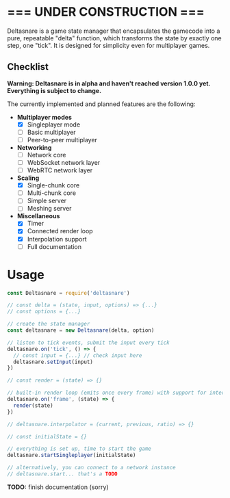 # === UNDER CONSTRUCTION ===

Deltasnare is a game state manager that encapsulates the gamecode into a pure, repeatable "delta" function, which transforms the state by exactly one step, one "tick". It is designed for simplicity even for multiplayer games.

## Checklist

**Warning: Deltasnare is in alpha and haven't reached version 1.0.0 yet. Everything is subject to change.**

The currently implemented and planned features are the following:

- **Multiplayer modes**
  - [x] Singleplayer mode
  - [ ] Basic multiplayer
  - [ ] Peer-to-peer multiplayer
- **Networking**
  - [ ] Network core
  - [ ] WebSocket network layer
  - [ ] WebRTC network layer
- **Scaling**
  - [x] Single-chunk core
  - [ ] Multi-chunk core
  - [ ] Simple server
  - [ ] Meshing server
- **Miscellaneous**
  - [x] Timer
  - [x] Connected render loop
  - [x] Interpolation support
  - [ ] Full documentation

# Usage

```javascript
const Deltasnare = require('deltasnare')

// const delta = (state, input, options) => {...}
// const options = {...}

// create the state manager
const deltasnare = new Deltasnare(delta, option)

// listen to tick events, submit the input every tick
deltasnare.on('tick', () => {
  // const input = {...} // check input here
  deltasnare.setInput(input)
})

// const render = (state) => {}

// built-in render loop (emits once every frame) with support for interpolation
deltasnare.on('frame', (state) => {
  render(state)
})

// deltasnare.interpolator = (current, previous, ratio) => {}

// const initialState = {}

// everything is set up, time to start the game
deltasnare.startSingleplayer(initialState)

// alternatively, you can connect to a network instance
// deltasnare.start... that's a TODO
```

**TODO:** finish documentation (sorry)